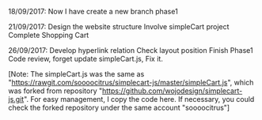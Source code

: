 18/09/2017: Now I have create a new branch phase1

21/09/2017: Design the website structure
            Involve simpleCart project
            Complete Shopping Cart

26/09/2017: Develop hyperlink relation
			Check layout position
			Finish Phase1
			Code review, forget update simpleCart.js, Fix it.



[Note: The simpleCart.js was the same as "https://rawgit.com/soooocitrus/simplecart-js/master/simpleCart.js", which was forked from repository "https://github.com/wojodesign/simplecart-js.git". For easy management, I copy the code here. If necessary, you could check the forked repository under the same account "soooocitrus"]